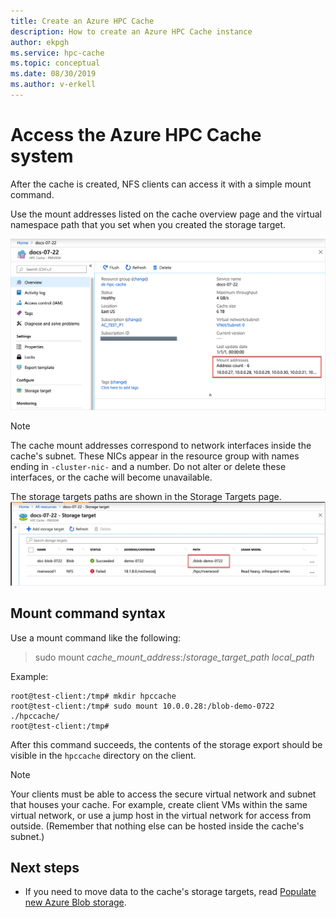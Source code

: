 ```yaml
---
title: Create an Azure HPC Cache 
description: How to create an Azure HPC Cache instance
author: ekpgh
ms.service: hpc-cache
ms.topic: conceptual
ms.date: 08/30/2019
ms.author: v-erkell
---
```


# Access the Azure HPC Cache system

After the cache is created, NFS clients can access it with a simple mount command.

Use the mount addresses listed on the cache overview page and the virtual namespace path that you set when you created the storage target. 

![screenshot of Azure HPC Cache instance's Overview page, with a highlight box around the mount addresses list on the lower right](media/mount-addresses.png)

> [!NOTE] 
> The cache mount addresses correspond to network interfaces inside the cache's subnet. These NICs appear in the resource group with names ending in `-cluster-nic-` and a number. Do not alter or delete these interfaces, or the cache will become unavailable. 

The storage targets paths are shown in the Storage Targets page. 
![screenshot of the cache's Storage target panel, with a highlight box around an entry in the Path column of the table](media/storage-target-path.png)

## Mount command syntax

Use a mount command like the following:

> sudo mount *cache_mount_address*:/*storage_target_path* *local_path*

Example: 

```
root@test-client:/tmp# mkdir hpccache
root@test-client:/tmp# sudo mount 10.0.0.28:/blob-demo-0722 ./hpccache/
root@test-client:/tmp# 
```

After this command succeeds, the contents of the storage export should be visible in the ``hpccache`` directory on the client. 

> [!NOTE] 
> Your clients must be able to access the secure virtual network and subnet that houses your cache. For example, create client VMs within the same virtual network, or use a jump host in the virtual network for access from outside. (Remember that nothing else can be hosted inside the cache's subnet.)

## Next steps

* If you need to move data to the cache's storage targets, read [Populate new Azure Blob storage](hpc-cache-ingest.md). 

